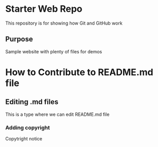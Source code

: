 # Starter Web Repo

This repository is for showing how Git and GitHub work

## Purpose

Sample website with plenty of files for demos

# How to Contribute to README.md file

## Editing .md files
This is a type where we can edit README.md file

### Adding copyright
Copytright notice